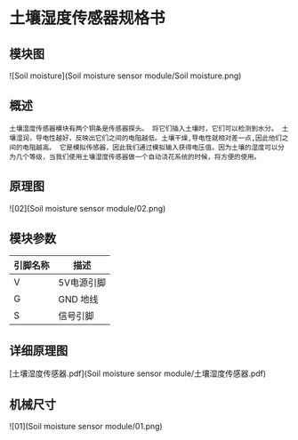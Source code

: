 # 土壤湿度传感器规格书

## 模块图

![Soil moisture](Soil moisture sensor module/Soil moisture.png)

## 概述

	土壤湿度传感器模块有两个铜条是传感器探头。 将它们插入土壤时，它们可以检测到水分。 土壤湿润，导电性越好，反映出它们之间的电阻越低。土壤干燥,导电性就相对差一点,因此他们之间的电阻越高。 它是模拟传感器，因此我们通过模拟输入获得电压值。因为土壤的湿度可以分为几个等级，当我们使用土壤湿度传感器做一个自动浇花系统的时候，将方便的使用。

## 原理图

![02](Soil moisture sensor module/02.png)

## 模块参数

| 引脚名称 | 描述       |
| -------- | ---------- |
| V        | 5V电源引脚 |
| G        | GND 地线   |
| S        | 信号引脚   |

## 详细原理图

 [土壤湿度传感器.pdf](Soil moisture sensor module/土壤湿度传感器.pdf) 

## 机械尺寸

![01](Soil moisture sensor module/01.png)